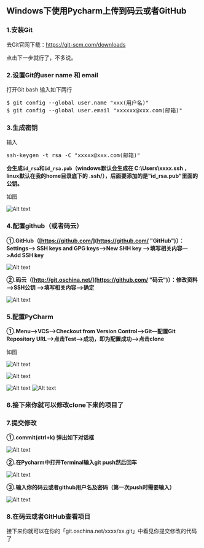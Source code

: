 ## Windows下使用Pycharm上传到码云或者GitHub

### 1.安装Git

去Git官网下载：https://git-scm.com/downloads

点击下一步就行了，不多说。

### 2.设置Git的user name 和 email

打开Git bash 输入如下两行
<pre>
$ git config --global user.name "xxx(用户名)"
$ git config --global user.email "xxxxxx@xxx.com(邮箱)"
</pre>

### 3.生成密钥

输入 

<pre>ssh-keygen -t rsa -C "xxxxx@xxx.com(邮箱)" </pre>

**会生成```id_rsa```和```id_rsa.pub```（windows默认会生成在 C:\Users\xxxx\.ssh ，linux默认在我的home目录底下的 .ssh/），后面要添加的是"id_rsa.pub"里面的公钥。**

如图

![Alt text](./images/1.png)

### 4.配置github（或者码云）

**①.GitHub（[https://github.com/](https://github.com/ "GitHub")）：Settings—> SSH keys and GPG keys—>New SHH key —>填写相关内容—>Add SSH key**

![Alt text](./images/2.png)

**②.码云（[http://git.oschina.net/](https://github.com/ "码云")）：修改资料—>SSH公钥 —>填写相关内容—>确定**

![Alt text](./images/3.png)


### 5.配置PyCharm

**①.Menu—>VCS—>Checkout from Version Control—>Git—配置Git Repository URL—>点击Test—>成功，即为配置成功—>点击clone**

如图


![Alt text](./images/4.png "第一步")

![Alt text](./images/5.png "第二步")

![Alt text](./images/6.png "第三步") ![Alt text](./images/7.png "第四步")

### 6.接下来你就可以修改clone下来的项目了

### 7.提交修改
**①.commit(ctrl+k) 弹出如下对话框**

![Alt text](./images/8.png "第一步")

**②.在Pycharm中打开Terminal输入git push然后回车**

![Alt text](./images/9.png "第一步")

**③.输入你的码云或者github用户名及密码（第一次push时需要输入）**

![Alt text](./images/10.png "第一步")


### 8.在码云或者GitHub查看项目

接下来你就可以在你的「git.oschina.net/xxxx/xx.git」中看见你提交修改的代码了
